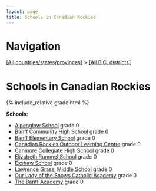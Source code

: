 ```yaml
---
layout: page
title: Schools in Canadian Rockies
---
```

# Navigation

[[All countries/states/provinces]](../..) > [[All B.C. districts]](..)

# Schools in Canadian Rockies

{% include_relative grade.html %}

**Schools:**

- [Alpenglow School](Alpenglow_School.md) grade 0
- [Banff Community High School](Banff_Community_High_School.md) grade 0
- [Banff Elementary School](Banff_Elementary_School.md) grade 0
- [Canadian Rockies Outdoor Learning Centre](Canadian_Rockies_Outdoor_Learning_Centre.md) grade 0
- [Canmore Collegiate High School](Canmore_Collegiate_High_School.md) grade 0
- [Elizabeth Rummel School](Elizabeth_Rummel_School.md) grade 0
- [Exshaw School](Exshaw_School.md) grade 0
- [Lawrence Grassi Middle School](Lawrence_Grassi_Middle_School.md) grade 0
- [Our Lady of the Snows Catholic Academy](Our_Lady_of_the_Snows_Catholic_Academy.md) grade 0
- [The Banff Academy](The_Banff_Academy.md) grade 0

